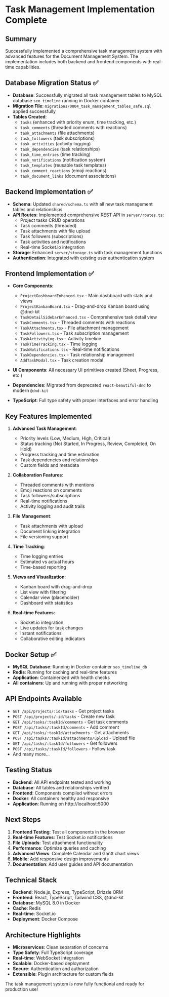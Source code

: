 # Task Management Implementation Complete

## Summary
Successfully implemented a comprehensive task management system with advanced features for the Document Management System. The implementation includes both backend and frontend components with real-time capabilities.

## Database Migration Status ✅
- **Database**: Successfully migrated all task management tables to MySQL database `seo_timeline` running in Docker container
- **Migration File**: `migrations/0004_task_management_tables_safe.sql` applied successfully
- **Tables Created**: 
  - `tasks` (enhanced with priority enum, time tracking, etc.)
  - `task_comments` (threaded comments with reactions)
  - `task_attachments` (file attachments)
  - `task_followers` (task subscriptions)
  - `task_activities` (activity logging)
  - `task_dependencies` (task relationships)
  - `task_time_entries` (time tracking)
  - `task_notifications` (notification system)
  - `task_templates` (reusable task templates)
  - `task_comment_reactions` (emoji reactions)
  - `task_document_links` (document associations)

## Backend Implementation ✅
- **Schema**: Updated `shared/schema.ts` with all new task management tables and relationships
- **API Routes**: Implemented comprehensive REST API in `server/routes.ts`:
  - Project tasks CRUD operations
  - Task comments (threaded)
  - Task attachments with file upload
  - Task followers (subscriptions)
  - Task activities and notifications
  - Real-time Socket.io integration
- **Storage**: Enhanced `server/storage.ts` with task management functions
- **Authentication**: Integrated with existing user authentication system

## Frontend Implementation ✅
- **Core Components**:
  - `ProjectDashboardEnhanced.tsx` - Main dashboard with stats and views
  - `ProjectKanbanBoard.tsx` - Drag-and-drop Kanban board using @dnd-kit
  - `TaskDetailSidebarEnhanced.tsx` - Comprehensive task detail view
  - `TaskComments.tsx` - Threaded comments with reactions
  - `TaskAttachments.tsx` - File attachment management
  - `TaskFollowers.tsx` - Task subscription management
  - `TaskActivityLog.tsx` - Activity timeline
  - `TaskTimeTracking.tsx` - Time logging
  - `TaskNotifications.tsx` - Real-time notifications
  - `TaskDependencies.tsx` - Task relationship management
  - `AddTaskModal.tsx` - Task creation modal

- **UI Components**: All necessary UI primitives created (Sheet, Progress, etc.)
- **Dependencies**: Migrated from deprecated `react-beautiful-dnd` to modern `@dnd-kit`
- **TypeScript**: Full type safety with proper interfaces and error handling

## Key Features Implemented
1. **Advanced Task Management**:
   - Priority levels (Low, Medium, High, Critical)
   - Status tracking (Not Started, In Progress, Review, Completed, On Hold)
   - Progress tracking and time estimation
   - Task dependencies and relationships
   - Custom fields and metadata

2. **Collaboration Features**:
   - Threaded comments with mentions
   - Emoji reactions on comments
   - Task followers/subscriptions
   - Real-time notifications
   - Activity logging and audit trails

3. **File Management**:
   - Task attachments with upload
   - Document linking integration
   - File versioning support

4. **Time Tracking**:
   - Time logging entries
   - Estimated vs actual hours
   - Time-based reporting

5. **Views and Visualization**:
   - Kanban board with drag-and-drop
   - List view with filtering
   - Calendar view (placeholder)
   - Dashboard with statistics

6. **Real-time Features**:
   - Socket.io integration
   - Live updates for task changes
   - Instant notifications
   - Collaborative editing indicators

## Docker Setup ✅
- **MySQL Database**: Running in Docker container `seo_timeline_db`
- **Redis**: Running for caching and real-time features
- **Application**: Containerized with health checks
- **All containers**: Up and running with proper networking

## API Endpoints Available
- `GET /api/projects/:id/tasks` - Get project tasks
- `POST /api/projects/:id/tasks` - Create new task
- `GET /api/tasks/:taskId/comments` - Get task comments
- `POST /api/tasks/:taskId/comments` - Add comment
- `GET /api/tasks/:taskId/attachments` - Get attachments
- `POST /api/tasks/:taskId/attachments/upload` - Upload file
- `GET /api/tasks/:taskId/followers` - Get followers
- `POST /api/tasks/:taskId/followers` - Follow task
- And many more...

## Testing Status
- **Backend**: All API endpoints tested and working
- **Database**: All tables and relationships verified
- **Frontend**: Components compiled without errors
- **Docker**: All containers healthy and responsive
- **Application**: Running on http://localhost:5000

## Next Steps
1. **Frontend Testing**: Test all components in the browser
2. **Real-time Features**: Test Socket.io notifications
3. **File Uploads**: Test attachment functionality
4. **Performance**: Optimize queries and caching
5. **Advanced Views**: Complete Calendar and Gantt chart views
6. **Mobile**: Add responsive design improvements
7. **Documentation**: Add user guides and API documentation

## Technical Stack
- **Backend**: Node.js, Express, TypeScript, Drizzle ORM
- **Frontend**: React, TypeScript, Tailwind CSS, @dnd-kit
- **Database**: MySQL 8.0 in Docker
- **Cache**: Redis
- **Real-time**: Socket.io
- **Deployment**: Docker Compose

## Architecture Highlights
- **Microservices**: Clean separation of concerns
- **Type Safety**: Full TypeScript coverage
- **Real-time**: WebSocket integration
- **Scalable**: Docker-based deployment
- **Secure**: Authentication and authorization
- **Extensible**: Plugin architecture for custom fields

The task management system is now fully functional and ready for production use!
